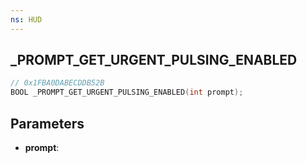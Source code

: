 ```yaml
---
ns: HUD
---
```

## _PROMPT_GET_URGENT_PULSING_ENABLED

```c
// 0x1FBA0DABECDDB52B
BOOL _PROMPT_GET_URGENT_PULSING_ENABLED(int prompt);
```

## Parameters
* **prompt**:
